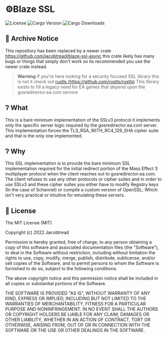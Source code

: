 # ⚙️Blaze SSL

![License](https://img.shields.io/github/license/jacobtread/blaze-ssl?style=for-the-badge)
![Cargo Version](https://img.shields.io/crates/v/blaze-ssl?style=for-the-badge)
![Cargo Downloads](https://img.shields.io/crates/d/blaze-ssl?style=for-the-badge)

## 📌 Archive Notice

This repository has been replaced by a newer crate https://github.com/jacobtread/blaze-ssl-async this crate likely has many 
bugs or things that simply don't work so its recommended you use the newer crate instead.


> **Warning** If you're here looking for a security focused SSL library this is not it check out
> [rustls (https://github.com/rustls/rustls)](https://github.com/rustls/rustls) This 
> library exists to fill a legacy need for EA games that depend upon the 
> gosredirector.ea.com service

## ❔ What

This is a bare minimum implementation of the SSLv3 protocol it implements only the specific server logic
required by the gosredirector.ea.com server. This implementation forces the TLS_RSA_WITH_RC4_128_SHA cipher
suite and that is the only one implemented.

## ❔ Why 

This SSL implementation is to provide the bare minimum SSL implementation required for the
initial redirect portion of the Mass Effect 3 multiplayer protocol when the client reaches 
out to gosredirector.ea.com. The client refuses to use any other protocols or cipher suites 
and in order to use SSLv3 and these cipher suites you either have to modify Registry keys
(In the case of Schannel) or compile a custom version of OpenSSL; Which isn't very practical
or intuitive for emulating these servers.

## 🧾 License

The MIT License (MIT)

Copyright (c) 2022 Jacobtread

Permission is hereby granted, free of charge, to any person obtaining a copy
of this software and associated documentation files (the "Software"), to deal
in the Software without restriction, including without limitation the rights
to use, copy, modify, merge, publish, distribute, sublicense, and/or sell
copies of the Software, and to permit persons to whom the Software is
furnished to do so, subject to the following conditions:

The above copyright notice and this permission notice shall be included in all
copies or substantial portions of the Software.

THE SOFTWARE IS PROVIDED "AS IS", WITHOUT WARRANTY OF ANY KIND, EXPRESS OR
IMPLIED, INCLUDING BUT NOT LIMITED TO THE WARRANTIES OF MERCHANTABILITY,
FITNESS FOR A PARTICULAR PURPOSE AND NONINFRINGEMENT. IN NO EVENT SHALL THE
AUTHORS OR COPYRIGHT HOLDERS BE LIABLE FOR ANY CLAIM, DAMAGES OR OTHER
LIABILITY, WHETHER IN AN ACTION OF CONTRACT, TORT OR OTHERWISE, ARISING FROM,
OUT OF OR IN CONNECTION WITH THE SOFTWARE OR THE USE OR OTHER DEALINGS IN THE
SOFTWARE.
